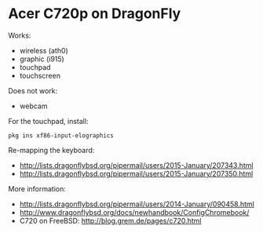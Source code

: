 Acer C720p on DragonFly
=======================

Works:

* wireless (ath0)
* graphic (i915)
* touchpad
* touchscreen

Does not work:

* webcam

For the touchpad, install:

    pkg ins xf86-input-elographics

Re-mapping the keyboard:

* http://lists.dragonflybsd.org/pipermail/users/2015-January/207343.html
* http://lists.dragonflybsd.org/pipermail/users/2015-January/207350.html

More information:

* http://lists.dragonflybsd.org/pipermail/users/2014-January/090458.html
* http://www.dragonflybsd.org/docs/newhandbook/ConfigChromebook/
* C720 on FreeBSD: http://blog.grem.de/pages/c720.html
